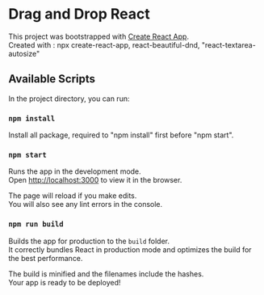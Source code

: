 # Drag and Drop React

This project was bootstrapped with [Create React App](https://github.com/facebook/create-react-app).\
Created with : npx create-react-app, react-beautiful-dnd, "react-textarea-autosize"

## Available Scripts

In the project directory, you can run:

### `npm install`

Install all package, required to "npm install" first before "npm start".

### `npm start`

Runs the app in the development mode.\
Open [http://localhost:3000](http://localhost:3000) to view it in the browser.

The page will reload if you make edits.\
You will also see any lint errors in the console.

### `npm run build`

Builds the app for production to the `build` folder.\
It correctly bundles React in production mode and optimizes the build for the best performance.

The build is minified and the filenames include the hashes.\
Your app is ready to be deployed!
